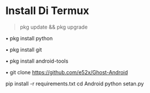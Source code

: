 




# Install Di Termux

> pkg update && pkg upgrade

• pkg install python

• pkg install git

• pkg install android-tools

• git clone https://github.com/e52x/Ghost-Android

 pip install -r requirements.txt
 cd Android
 python setan.py
